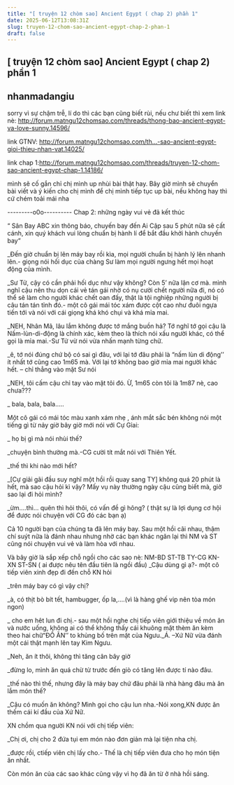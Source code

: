 ```yaml
---
title: "[ truyện 12 chòm sao] Ancient Egypt ( chap 2) phần 1"
date: 2025-06-12T13:08:31Z
slug: truyen-12-chom-sao-ancient-egypt-chap-2-phan-1
draft: false
---
```


## [ truyện 12 chòm sao] Ancient Egypt ( chap 2) phần 1

## nhanmadangiu

sorry vì sự chậm trễ, lí do thì các bạn cũng biết rùi, nếu chư biết thì xem link nè:
http://forum.matngu12chomsao.com/threads/thong-bao-ancient-egypt-va-love-sunny.14596/
 
link GTNV: http://forum.matngu12chomsao.com/th...-sao-ancient-egypt-gioi-thieu-nhan-vat.14025/
 
link chap 1:http://forum.matngu12chomsao.com/threads/truyen-12-chom-sao-ancient-egypt-chap-1.14186/
 
mình sẽ cố gắn chỉ chị mình up nhùi bài thật hay. Bây giờ mình sẽ chuyển bài viết và ý kiến cho chị mình để chị mình tiếp tục up bài, nếu không hay thì cứ chém toải mái nha 
 
 
---------o0o----------
Chap 2: những ngày vui vẻ đã kết thúc
 
“ Sân Bay ABC xin thông báo, chuyến bay đến Ai Cập sau 5 phút nữa sẽ cất cánh, xin quý khách vui lòng chuẩn bị hành lí để bắt đầu khởi hành chuyến bay“
 
_Đến giờ chuẩn bị lên máy bay rồi kìa, mọi người chuẩn bị hành lý lên nhanh lên.- giọng nói hối dục của chàng Sư làm mọi người ngưng hết mọi hoạt động của mình.
 
_Sư Tử, cậy có cần phải hối dục như vậy không? Còn 5’ nữa lận cơ mà. mình nghĩ cậu nên thu dọn cái vẻ tán gái nhờ có nụ cười chết người nữa đi, nó có thể sẽ làm cho người khác chết oan đấy, thật là tội nghiệp những người bị câu tán tán tỉnh đó.- một cô gái mái tóc xám được cột cao như đuôi ngựa tiến tới và nói với cái giọng khá khó chụi và khá mỉa mai.
 
_NEH, Nhân Mã, lâu lắm không được tớ mắng buồn hả? Tớ nghĩ tớ gọi cậu là Nấm-lùn-di-động là chính xác, kèm theo là thích nói xấu người khác, có thể gọi là mỉa mai.-Sư Tử vừ nói vừa nhấn mạnh từng chữ.
 
_ê, tớ nói đúng chứ bộ có sai gì đâu, với lại tớ đâu phải là “nấm lùn di động’’ ít nhất tớ cũng cao 1m65 mà. Với lại tớ không bao giờ mỉa mai người khác hết. – chỉ thẳng vào mặt Sư nói
 
_NEH, tôi cấm cậu chỉ tay vào mặt tôi đó. Ừ, 1m65 còn tôi là 1m87 nè, cao chưa???
 
_ bala, bala, bala.....
 
Một cô gái có mái tóc màu xanh xám nhẹ , ánh mắt sắc bén không nói một tiếng gì từ nảy giờ bây giờ mới nói với Cự Gỉai:
 
_ họ bị gì mà nói nhùi thế?
 
_chuyện bình thường mà.-CG cười tít mắt nói với Thiên Yết.
 
_thế thì khi nào mới hết?
 
_[Cự giải gãi đầu suy nghĩ một hồi rồi quay sang TY] không quá 20 phút là hết, mà sao cậu hỏi kì vậy? Mấy vụ này thường ngày cậu cũng biết mà, giờ sao lại đi hỏi mình?
 
_ừm....thì... quên thì hỏi thôi, có vấn đề gì hông? ( thật sự là lợi dụng cơ hội để được nói chuyện với CG đó các bạn ạ)
 
Cả 10 người bạn của chúng ta đã lên máy bay. Sau một hồi cãi nhau, thậm chí suýt nữa là đánh nhau nhưng nhờ các bạn khác ngăn lại thì NM và ST cũng nói chuyện vui vẻ và làm hòa với nhau.
 
Và bây giờ là sắp xếp chỗ ngồi cho các sao nè:
NM-BD
ST-TB
TY-CG
KN-XN
ST-SN
 ( ai được nêu tên đầu tiên là ngồi đầu)
_Cậu dùng gì ạ?- một cô tiếp viên xinh đẹp đi đến chỗ KN hỏi
 
_trên máy bay có gì vậy chị?
 
_à, có thịt bò bít tết, hambugger, ốp la,....(vì là hàng ghế vip nên tòa món ngon)
 
_ cho em hêt lun đi chị.- sau một hồi nghe chị tiếp viên giới thiệu về món ăn và nước uống, không ai có thể không thấy cái khuông mặt thèm ăn kèm theo hai chữ“ĐỒ ĂN’’ to khủng bố trên mặt của Ngưu._Á. –Xứ Nữ vừa đánh một cái thật mạnh lên tay Kim Ngưu.
 
_Neh, ăn ít thôi, không thì tăng cân bây giờ
 
_đừng lo, mình ăn quá chừ từ trước đến giò có tăng lên được tí nào đâu.
 
_thế nào thì thế, nhưng đây là máy bay chứ đâu phải là nhà hàng đâu mà ăn lắm món thế?
 
_Cậu có muốn ăn không? Mình gọi cho cậu lun nha.-Nói xong,KN được ăn thếm cái kí đầu của Xứ Nữ.
 
XN chồm qua người KN nói với chị tiếp viên:
 
_Chị ơi, chị cho 2 đứa tụi em món nào đơn giản mà lại tiện nha chị.
 
_được rồi, ctiếp viên chị lấy cho.- Thế là chị tiếp viên đưa cho họ món tiện ăn nhất.
 
Còn món ăn của các sao khác cũng vậy vì họ đã ăn từ ở nhà hồi sáng.